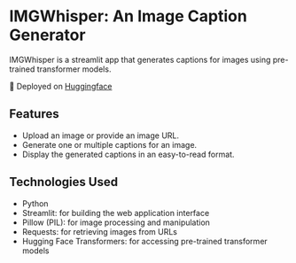 # IMGWhisper: An Image Caption Generator

IMGWhisper is a streamlit app that generates captions for images using pre-trained transformer models.

📍 Deployed on [Huggingface](https://huggingface.co/spaces/sudipanpodder/imgwhisper)

## Features

- Upload an image or provide an image URL.
- Generate one or multiple captions for an image.
- Display the generated captions in an easy-to-read format.

## Technologies Used

- Python
- Streamlit: for building the web application interface
- Pillow (PIL): for image processing and manipulation
- Requests: for retrieving images from URLs
- Hugging Face Transformers: for accessing pre-trained transformer models
